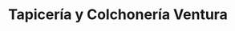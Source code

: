 ---
title: "Tapicería y Colchonería Ventura"
url: /motril/tapiceria-y-colchoneria-ventura/
shop: cama
---